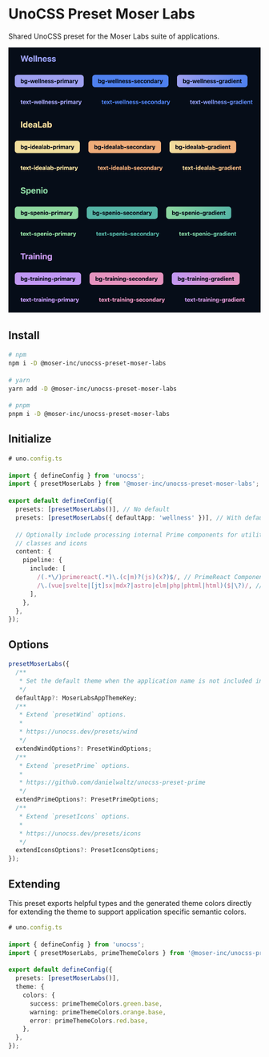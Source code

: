 # UnoCSS Preset Moser Labs

Shared UnoCSS preset for the Moser Labs suite of applications.

<img src="preview.png" alt="Example of moser labs app classes in use" width="600" />

## Install

```bash
# npm
npm i -D @moser-inc/unocss-preset-moser-labs

# yarn
yarn add -D @moser-inc/unocss-preset-moser-labs

# pnpm
pnpm i -D @moser-inc/unocss-preset-moser-labs
```

## Initialize

```ts
# uno.config.ts

import { defineConfig } from 'unocss';
import { presetMoserLabs } from '@moser-inc/unocss-preset-moser-labs';

export default defineConfig({
  presets: [presetMoserLabs()], // No default
  presets: [presetMoserLabs({ defaultApp: 'wellness' })], // With default

  // Optionally include processing internal Prime components for utility
  // classes and icons
  content: {
    pipeline: {
      include: [
        /(.*\/)primereact(.*)\.(c|m)?(js)(x?)$/, // PrimeReact Components
        /\.(vue|svelte|[jt]sx|mdx?|astro|elm|php|phtml|html)($|\?)/, // Default
      ],
    },
  },
});
```

## Options

```ts
presetMoserLabs({
  /**
   * Set the default theme when the application name is not included in the class (e.g. `bg-primary-gradient`).
   */
  defaultApp?: MoserLabsAppThemeKey;
  /**
   * Extend `presetWind` options.
   *
   * https://unocss.dev/presets/wind
   */
  extendWindOptions?: PresetWindOptions;
  /**
   * Extend `presetPrime` options.
   *
   * https://github.com/danielwaltz/unocss-preset-prime
   */
  extendPrimeOptions?: PresetPrimeOptions;
  /**
   * Extend `presetIcons` options.
   *
   * https://unocss.dev/presets/icons
   */
  extendIconsOptions?: PresetIconsOptions;
});
```

## Extending

This preset exports helpful types and the generated theme colors directly for extending the theme to support application specific semantic colors.

```ts
# uno.config.ts

import { defineConfig } from 'unocss';
import { presetMoserLabs, primeThemeColors } from '@moser-inc/unocss-preset-moser-labs';

export default defineConfig({
  presets: [presetMoserLabs()],
  theme: {
    colors: {
      success: primeThemeColors.green.base,
      warning: primeThemeColors.orange.base,
      error: primeThemeColors.red.base,
    },
  },
});
```
